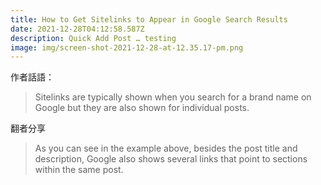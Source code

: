 ```yaml
---
title: How to Get Sitelinks to Appear in Google Search Results
date: 2021-12-28T04:12:58.587Z
description: Quick Add Post … testing
image: img/screen-shot-2021-12-28-at-12.35.17-pm.png
---
```

作者話語：

> Sitelinks are typically shown when you search for a brand name on Google but they are also shown for individual posts.

翻者分享

> As you can see in the example above, besides the post title and description, Google also shows several links that point to sections within the same post.